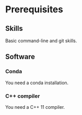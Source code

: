 # Prerequisites

## Skills

Basic command-line and git skills.

## Software

### Conda

You need a conda installation.


### C++ compiler

You need a C++ 11 compiler.
